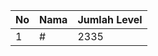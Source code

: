 | No | Nama            | Jumlah Level |
|----|-----------------|--------------|
| 1  | #    |    2335        |
